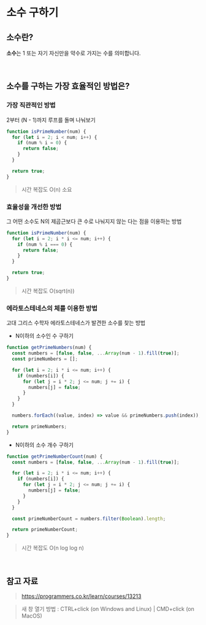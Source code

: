 # 소수 구하기

## 소수란?

**소수**는 1 또는 자기 자신만을 약수로 가지는 수를 의미합니다.

<br />

## 소수를 구하는 가장 효율적인 방법은?

### 가장 직관적인 방법

2부터 (N - 1)까지 루프를 돌며 나눠보기

```javascript
function isPrimeNumber(num) {
  for (let i = 2; i < num; i++) {
    if (num % i = 0) {
      return false;
    }
  }

  return true;
}
```

> 시간 복잡도 O(n) 소요

### 효율성을 개선한 방법

그 어떤 소수도 N의 제곱근보다 큰 수로 나눠지지 않는 다는 점을 이용하는 방법

```javascript
function isPrimeNumber(num) {
  for (let i = 2; i * i <= num; i++) {
    if (num % i === 0) {
      return false;
    }
  }

  return true;
}
```

> 시간 복잡도 O(sqrt(n))

### 에라토스테네스의 체를 이용한 방법

고대 그리스 수학자 에라토스테네스가 발견한 소수를 찾는 방법

- N이하의 소수인 수 구하기

```javascript
function getPrimeNumbers(num) {
  const numbers = [false, false, ...Array(num - 1).fill(true)];
  const primeNumbers = [];

  for (let i = 2; i * i <= num; i++) {
    if (numbers[i]) {
      for (let j = i * 2; j <= num; j += i) {
        numbers[j] = false;
      }
    }
  }

  numbers.forEach((value, index) => value && primeNumbers.push(index));

  return primeNumbers;
}
```

- N이하의 소수 개수 구하기

```javascript
function getPrimeNumberCount(num) {
  const numbers = [false, false, ...Array(num - 1).fill(true)];

  for (let i = 2; i * i <= num; i++) {
    if (numbers[i]) {
      for (let j = i * 2; j <= num; j += i) {
        numbers[j] = false;
      }
    }
  }

  const primeNumberCount = numbers.filter(Boolean).length;

  return primeNumberCount;
}
```

> 시간 복잡도 O(n log log n)

<br />

## 참고 자료

> https://programmers.co.kr/learn/courses/13213

> 새 창 열기 방법 : CTRL+click (on Windows and Linux) | CMD+click (on MacOS)

